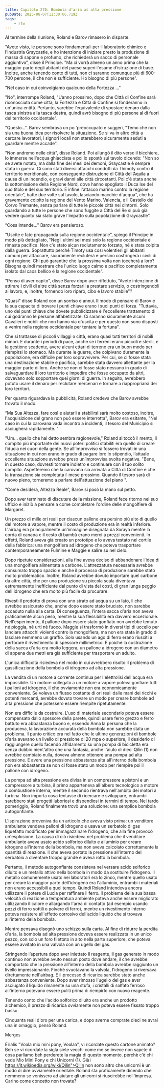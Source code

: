 ```yaml
---
title: Capitolo 270: Bombola d'aria ad alta pressione
pubDate: 2025-08-07T11:30:06.719Z
tags:
    - rtw
---
```





Al termine della riunione, Roland e Barov rimasero in disparte.


"Avete visto, le persone sono fondamentali per il laboratorio chimico e l'industria Graycastle, e ho intenzione di iniziare presto la produzione di massa di sapone e profumo, che richiederà un sacco di personale aggiuntivo”, disse il Principe. "Ma ci vorrà almeno un anno prima che la maggior parte degli abitanti del paese superi l'esame d’istruzione di base. Inoltre, anche tenendo conto di tutti, non ci saranno comunque più di 600-700 persone, il che non è sufficiente. Ho bisogno di più persone".


"Nel caso in cui coinvolgiamo qualcuno della Fortezza ..."


"No", interrompe Roland, "L'anno prossimo, dopo che Città di Confine sarà riconosciuta come città, la Fortezza e Città di Confine si fonderanno in un'unica entità. Pertanto, sarebbe l’equivalente di spostare denaro dalla tasca sinistra alla tasca destra, quindi avrò bisogno di più persone al di fuori del territorio occidentale".


"Questo...". Barov sembrava un po 'preoccupato e suggerì, "Temo che non sia una buona idea per risolvere la situazione. Se si va in altre città a cercare lavoratori, i signori locali non starebbero sicuramente seduti a guardare mentre accade".


"Non andremo nelle città", disse Roland. Poi allungò il dito verso il bicchiere, lo immerse nell'acqua ghiacciata e poi lo spostò sul tavolo dicendo: "Non so se avete notato, ma dalla fine dei mesi dei demoni, Graycastle è sempre stata in guerra. Ci sono stati diversi attacchi condotti da Thimoty contro il territorio meridionale, con conseguente distruzione di Città dell’Aquila a causa di un incendio, e gravi danni alle città circostanti. Poi c'è stata anche la sottomissione della Regione Nord, dove hanno spogliato il Duca Ise del suo titolo e del suo territorio. E infine l'attacco marino contro la regione orientale", batte due volte sul tavolo, lasciando macchie d'acqua", che ha gravemente colpito la regione del Vento Marino, Valencia, e il Castello del Corvo Tremante, senza parlare di tutte le piccole città nei dintorni. Solo guardando a tutte le persone che sono fuggite a Città del Re si può già vedere quanto sia stato grave l'impatto sulla popolazione di Graycastle”.


“Cosa intende..." Barov era pensieroso.


"Uscite e fate propaganda sulla regione occidentale", spiegò il Principe in modo più dettagliato, "Negli ultimi sei mesi solo la regione occidentale è rimasta pacifica. Non c'è stato alcun reclutamento forzato, né è stata colpita dalla guerra. Soprattutto perché Timoty usa così volentieri gli abitanti comuni per attaccare, sicuramente recluterà e persino costringerà i civili di ogni regione. Chi può garantire che la prossima volta non toccherà a loro? Bisogna quindi mostrare che l'unico luogo calmo e pacifico completamente isolato dal caos bellico è la regione occidentale".


"Penso di aver capito", disse Barov dopo aver riflettuto, "Avete intenzione di attirare i civili di altre città senza forzarli a prestare servizio, o costringendoli al lavoro, e, inoltre, fornendo loro riparo, cibo e lavoro stabile"?


"Quasi" disse Roland con un sorriso e annuì. Il modo di pensare di Barov e la sua capacità di trovare i punti chiave erano i suoi punti di forza. "Tuttavia, uno dei punti chiave che dovete pubblicizzare è l'eccellente trattamento di cui godranno le persone alfabetizzate. Ci saranno sicuramente alcuni Cavalieri e nobili che non hanno via d'uscita e per questo non sono disposti a venire nella regione occidentale per tentare la fortuna".


Che si trattasse di piccoli villaggi o città, erano quasi tutti territori di nobili minori. E durante i periodi di pace, anche se i terreni erano piccoli e sterili, e la gestione scadente, avere alcuni ettari di terreno era un buon modo per riempirsi lo stomaco. Ma durante le guerre, che colpivano duramente la popolazione, era difficile per loro sopravvivere. Per cui, se ci fosse stata una destinazione stabile e pacifica, sarebbe stata davvero allettante per la maggior parte di loro. Anche se non ci fosse stato nessuno in grado di salvaguardare il loro territorio e impedire che fosse occupato da altri, dovevano solo sopportare quei giorni di guerra. In seguito, avrebbero potuto usare il denaro per reclutare mercenari e tornare a riappropriarsi dei loro territori.


Per quanto riguardava la pubblicità, Roland credeva che Barov avrebbe trovato il modo.


“Ma Sua Altezza, fare così e aiutarli a stabilirsi sarà molto costoso, inoltre, l'acquisizione del grano non può essere interrotta", Barov era esitante, "Nel caso in cui la carovana vada incontro a incidenti, il tesoro del Municipio si asciugherà rapidamente. "


"Um... quello che hai detto sembra ragionevole," Roland si toccò il mento, il compito più importante dei nuovi poteri politici stabiliti era quello di creare fiducia nei cuori della gente. Se all'improvviso si fossero trovati in una situazione in cui non erano in grado di pagare loro lo stipendio, l’attuale eccellente situazione avrebbe preso un’improvvisa svolta negativa. "Bene, in questo caso, dovresti tornare indietro e continuare con il tuo solito compito. Aspetteremo che la carovana sia arrivata a Città di Confine e che la transazione sia completata il mese prossimo. Quando il tesoro sarà di nuovo pieno, torneremo a parlare dell'attuazione del piano ".


“Come desidera, Altezza Reale", Barov si posò la mano sul petto.


Dopo aver terminato di discutere della missione, Roland fece ritorno nel suo ufficio e iniziò a pensare a come completare l'ordine delle mongolfiere di Margaret.


Un prezzo di mille ori reali per ciascun pallone era persino più alto di quello del motore a vapore, mentre il costo di produzione era in realtà inferiore. L'airbag era principalmente un'immagine disegnata da Soraya mentre la corda di canapa e il cesto di bambù erano merci a prezzi convenienti. In effetti, Roland aveva già creato un prototipo e lo aveva testato nel cortile della fabbrica: una mongolfiera ad idrogeno che poteva trasportare contemporaneamente Fulmine e Maggie e salire su nel cielo.


Dopo ripetute considerazioni, alla fine aveva deciso di abbandonare l'idea di una mongolfiera alimentata a carbone. L'attrezzatura necessaria avrebbe consumato troppo spazio e anche il processo di produzione sarebbe stato molto problematico. Inoltre, Roland avrebbe dovuto importare quel carbone da altre città, che per una produzione su piccola scala diventava estremamente inefficiente dal punto di vista dei costi, di gran lunga peggio dell'idrogeno che era molto più facile da procurare.


Rivestì il prodotto di prova con uno strato ad acqua su un lato, il che avrebbe assicurato che, anche dopo essere stato bruciato,  non sarebbe accaduto nulla alla carta. Di conseguenza, l'intera sacca d'aria non aveva praticamente alcun peso, mentre la sua flessibilità era davvero eccezionale. Nell'esperimento, il pallone dopo essere stato gonfiato non avrebbe temuto né pioggia, nè urti nè fuoco. Maggie si trasformò in diversi tipi di uccello per lanciare attacchi violenti contro la mongolfiera, ma non era stata in grado di lasciare nemmeno un graffio. Solo usando un ago di ferro erano riusciti a perforare il rivestimento di spessore millimetrico. E poiché la costruzione della sacca d'aria era molto leggera, un pallone a idrogeno con un diametro di appena due metri era già sufficiente per trasportare un adulto.


L'unica difficoltà risiedeva nel modo in cui avrebbero risolto il problema di gassificazione della bombola di idrogeno ad alta pressione.


La vendita di un motore a corrente continua per l'elettrolisi dell'acqua era impossibile. Un motore collegato a un motore a vapore poteva gonfiare tutti i palloni ad idrogeno, il che ovviamente non era economicamente conveniente. Se voleva un flusso costante di ori reali dalle mani dei ricchi e potenti mercanti, avrebbe dovuto trovare un modo per creare bombole ad alta pressione che potessero essere riempite ripetutamente.


Non era difficile da costruire. L'uso di materiale secondario poteva essere compensato dallo spessore della parete, quindi usare ferro grezzo e ferro battuto era abbastanza buono e, essendo Anna la persona che la produceva, la lavorazione accurata della bombola non sarebbe stata un problema. Il punto critico era nel fatto che le ultime generazioni di bombole d'aria avevano un livello di pressione di 20 mpa o superiore, il desiderio di raggiungere quello facendo affidamento su una pompa di bicicletta era senza dubbio nient'altro che una fantasia, anche l'aiuto di dieci Qilin (1) non avrebbe cambiato nulla, doveva almeno ottenere una pompa ad alta pressione. E avere una pressione abbastanza alta all'interno della bombola non era abbastanza se non ci fosse stato un modo per riempire poi il pallone con idrogeno.


La pompa ad alta pressione era divisa in un compressore a pistoni e un compressore a turbina, il primo apparteneva all'albero tecnologico a motore a combustione interna, mentre il secondo rientrava nell'ambito dei motori a turbina. Non importa cosa tentasse di ricercare e sviluppare, entrambi sarebbero stati progetti laboriosi e dispendiosi in termini di tempo. Nel tardo pomeriggio, Roland finalmente trovò una soluzione: una semplice bombola autogonfiante.


L'ispirazione proveniva da un articolo che aveva visto prima: un venditore ambulante vendeva palloni di idrogeno e usava un serbatoio di gas liquefatto modificato per immagazzinare l'idrogeno, che alla fine provocò un'esplosione. La causa di ciò risiedeva nel problema che il venditore ambulante aveva usato acido solforico diluito e alluminio per creare idrogeno all'interno della bombola, ma non aveva calcolato correttamente la quantità di reazione. Il che aveva portato la pressione all'interno del serbatoio a diventare troppo grande e aveva rotto la bombola.


Pertanto, il metodo autogonfiante consisteva nel versare acido solforico diluito e un metallo attivo nella bombola in modo da sostituire l'idrogeno. Il metallo comunemente usato nei laboratori era lo zinco, mentre quello usato per creare la maggior parte dell'idrogeno era l'alluminio, entrambi i materiali non erano accessibili a quel tempo. Quindi Roland intendeva ancora utilizzare il potere di Lucia per raffinare il ferro. Il problema della sua bassa velocità di reazione a temperatura ambiente poteva anche essere migliorato utilizzando il calore e allargando l'area di contatto (ad esempio usando pezzi di ferro sottili o polvere di ferro), mentre un rivestimento interno poteva resistere all'effetto corrosivo dell’acido liquido che si trovava all'interno della bombola.


Mentre pensava disegnò uno schizzo sulla carta. Al fine di ridurre la perdita d'aria, la bombola ad alta pressione doveva essere realizzata in un unico pezzo, con solo un foro filettato in alto nella parte superiore, che poteva essere avvitato in una valvola con un ugello del gas.


Stringendo l’apertura dopo aver iniettato il reagente, il gas generato in modo continuo non avrebbe avuto nessun posto dove andare, il che avrebbe comportato che la pressione all'interno della bombola avrebbe raggiunto un livello impressionante. Finché svuotavano la valvola, l'idrogeno si riversava direttamente nell'airbag. E il processo di ricarica sarebbe stato anche abbastanza conveniente. Dopo aver rimosso l'ugello del gas e aver asciugato il liquido rimanente su una stufa, i cristalli di solfato ferroso all'interno potevano essere puliti prima di riempirlo con nuovo reagente.


Tenendo conto che l'acido solforico diluito era anche un prodotto alchemico, il prezzo di ricarica ovviamente non poteva essere fissato troppo basso.


Cinquanta reali d'oro per una carica, e dopo averne comprate dieci ne avrai una in omaggio, pensò Roland.






Merges






Erialis "Voola mio mini pony, Voolaa", vi ricordate questo cartone animato? Beh se vi ricordate la sigla siete vecchi come me se invece non sapete di cosa parliamo beh perderete la magia di questo momento, perchè c'è chi vede Mio Mini Pony e chi Unicorni (1). Già i https://it.wikipedia.org/wiki/Qilin">Qilin non sono altro che unicorni è un modo di dire ovviamente orientale. Roland sta praticamente dicendo che nemmeno se venissero ad aiutare gli unicorni si riuscirebbe nell'impresa. Carino come concetto non trovate?




                                


                                



